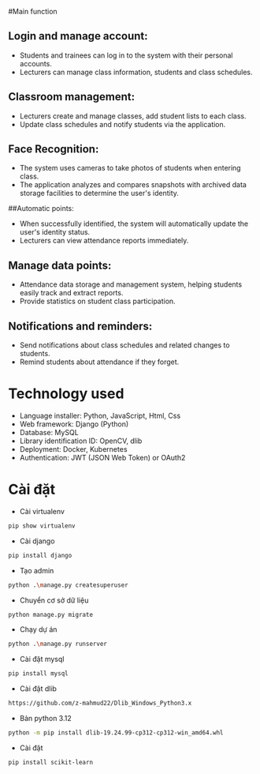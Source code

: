 #Main function
## Login and manage account:

- Students and trainees can log in to the system with their personal accounts.
- Lecturers can manage class information, students and class schedules.

## Classroom management:
- Lecturers create and manage classes, add student lists to each class.
- Update class schedules and notify students via the application.

## Face Recognition:
- The system uses cameras to take photos of students when entering class.
- The application analyzes and compares snapshots with archived data storage facilities to determine the user's identity.

##Automatic points:
- When successfully identified, the system will automatically update the user's identity status.
- Lecturers can view attendance reports immediately.

## Manage data points:
- Attendance data storage and management system, helping students easily track and extract reports.
- Provide statistics on student class participation.

## Notifications and reminders:
- Send notifications about class schedules and related changes to students.
- Remind students about attendance if they forget.

# Technology used
- Language installer: Python, JavaScript, Html, Css
- Web framework: Django (Python)
- Database: MySQL
- Library identification ID: OpenCV, dlib
- Deployment: Docker, Kubernetes
- Authentication: JWT (JSON Web Token) or OAuth2

# Cài đặt
- Cài virtualenv
 ```bash
 pip show virtualenv
 ```
- Cài django
 ```bash
 pip install django
 ```

- Tạo admin
```bash
python .\manage.py createsuperuser
```

- Chuyển cơ sở dữ liệu
```bash
python manage.py migrate
```
- Chạy dự án
 ```bash
python .\manage.py runserver
 ```

- Cài đặt mysql
```bash
pip install mysql
```
- Cài đặt dlib
 ```bash
https://github.com/z-mahmud22/Dlib_Windows_Python3.x
 ```

- Bản python 3.12
```bash
python -m pip install dlib-19.24.99-cp312-cp312-win_amd64.whl
```
- Cài đặt
 ```bash
pip install scikit-learn
 ```
